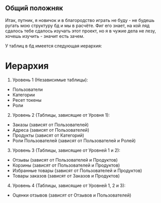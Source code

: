 ## Общий положняк

Итак, путник, я новичок и в благородство играть не буду - не будешь ругать мою структуру бд и мы в расчёте.
Фиг его знает, на кой ляд сдалось тебе сдалось изучать этот проект, но я в чужие дела не лезу, хочешь изучить - значит есть зачем.

У таблиц в бд имеется следующая иерархия:

# Иерархия

1. Уровень 1 (Независимые таблицы):

-   Пользователи
-   Категории
-   Ресет токены
-   Роли

2. Уровень 2 (Таблицы, зависящие от Уровня 1):

-   Заказы (зависят от Пользователей)
-   Адреса (зависят от Пользователей)
-   Продукты (зависят от Категорий)
-   Роли Пользователей (зависят от Пользователей и Ролей)

3. Уровень 3 (Таблицы, зависящие от Уровней 1 и 2):

-   Отзывы (зависят от Пользователей и Продуктов)
-   Корзины (зависят от Пользователей и Продуктов)
-   Избранные товары (зависят от Пользователей и Продуктов)
-   Товары заказов (зависят от Заказов и Продуктов)

4. Уровень 4 (Таблицы, зависящие от Уровней 1, 2 и 3):

-   Оценки отзывов (зависят от Отзывов и Пользователей)
